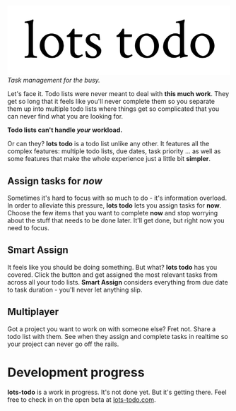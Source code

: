 ![Logo](readme_assets/logo.png)
*Task management for the busy.*

Let's face it. Todo lists were never meant to deal with **this much work**. They get so long that it feels like you'll never complete them so you separate them up into multiple todo lists where things get so complicated that you can never find what you are looking for.

**Todo lists can't handle *your* workload.**

Or can they? **lots todo** is a todo list unlike any other. It features all the complex features: multiple todo lists, due dates, task priority ... as well as some features that make the whole experience just a little bit **simpler**.

## Assign tasks for *now*
Sometimes it's hard to focus with so much to do - it's information overload. In order to alleviate this pressure, **lots todo** lets you assign tasks for **now**. Choose the few items that you want to complete **now** and stop worrying about the stuff that needs to be done later. It'll get done, but right now you need to focus.

## Smart Assign
It feels like you should be doing something. But what? **lots todo** has you covered. Click the button and get assigned the most relevant tasks from across all your todo lists. **Smart Assign** considers everything from due date to task duration - you'll never let anything slip.

## Multiplayer
Got a project you want to work on with someone else? Fret not. Share a todo list with them. See when they assign and complete tasks in realtime so your project can never go off the rails.

# Development progress
**lots-todo** is a work in progress. It's not done yet. But it's getting there. Feel free to check in on the open beta at [lots-todo.com](https://lots-todo.com).
